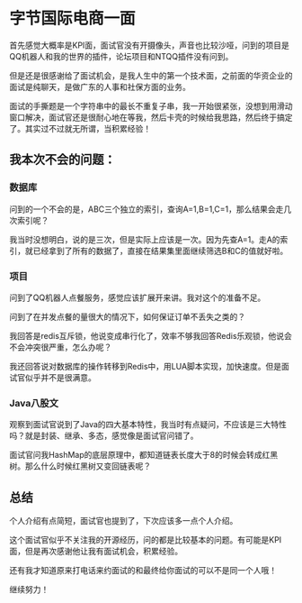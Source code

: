 # 字节国际电商一面

首先感觉大概率是KPI面，面试官没有开摄像头，声音也比较沙哑，问到的项目是QQ机器人和我的世界的插件，论坛项目和NTQQ插件没有问到。

但是还是很感谢给了面试机会，是我人生中的第一个技术面，之前面的华资企业的面试是纯聊天，是做广东的人事和社保方面的业务。

面试的手撕题是一个字符串中的最长不重复子串，我一开始很紧张，没想到用滑动窗口解决，面试官还是很耐心地在等我，然后卡壳的时候给我思路，然后终于搞定了。其实过不过就无所谓，当积累经验！

## 我本次不会的问题：

### 数据库
问到的一个不会的是，ABC三个独立的索引，查询A=1,B=1,C=1，那么结果会走几次索引呢？

我当时没想明白，说的是三次，但是实际上应该是一次。因为先查A=1。走A的索引，就已经拿到了所有的数据了，直接在结果集里面继续筛选B和C的值就好啦。

### 项目
问到了QQ机器人点餐服务，感觉应该扩展开来讲。我对这个的准备不足。

问到了在并发点餐的量很大的情况下，如何保证订单不丢失之类的？

我回答是redis互斥锁，他说变成串行化了，效率不够我回答Redis乐观锁，他说会不会冲突很严重，怎么办呢？

我还回答说对数据库的操作转移到Redis中，用LUA脚本实现，加快速度。但是面试官似乎并不是很满意。

### Java八股文

观察到面试官说到了Java的四大基本特性，我当时有点疑问，不应该是三大特性吗？就是封装、继承、多态，感觉像是面试官问错了。

面试官问我HashMap的底层原理中，都知道链表长度大于8的时候会转成红黑树。那么什么时候红黑树又变回链表呢？

## 总结
个人介绍有点简短，面试官也提到了，下次应该多一点个人介绍。

这个面试官似乎不关注我的开源经历，问的都是比较基本的问题。有可能是KPI面，但是再次感谢他让我有面试机会，积累经验。

还有我才知道原来打电话来约面试的和最终给你面试的可以不是同一个人哦！

继续努力！